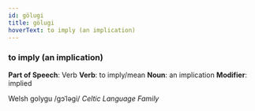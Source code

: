 ```yaml
---
id: gölugi
title: gölugi
hoverText: to imply (an implication)
---
```


### to imply (an implication)

**Part of Speech**: Verb
**Verb**: to imply/mean
**Noun**: an implication
**Modifier**: implied

Welsh golygu /ɡɔˈləɡi/
*Celtic Language Family*
